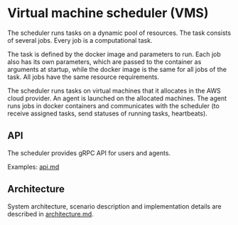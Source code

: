 # Virtual machine scheduler (VMS)

The scheduler runs tasks on a dynamic pool of resources.
The task consists of several jobs.
Every job is a computational task.

The task is defined by the docker image and parameters to run.
Each job also has its own parameters, which are passed to the container as arguments at startup, while the docker image is the same for all jobs of the task.
All jobs have the same resource requirements.

The scheduler runs tasks on virtual machines that it allocates in the AWS cloud provider.
An agent is launched on the allocated machines.
The agent runs jobs in docker containers and communicates with the scheduler (to receive assigned tasks, send statuses of running tasks, heartbeats).

## API

The scheduler provides gRPC API for users and agents.

Examples: [api.md](docs/api.md)

## Architecture

System architecture, scenario description and implementation details are described in [architecture.md](docs/architecture.md).
